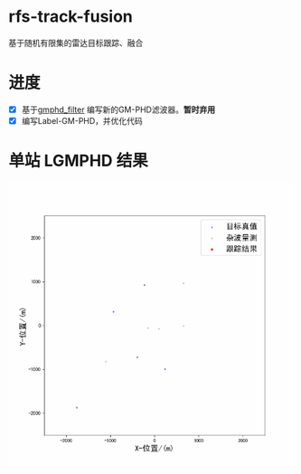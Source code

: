# rfs-track-fusion
基于随机有限集的雷达目标跟踪、融合

# 进度
- [x] 基于[gmphd_filter](https://github.com/djape24394/gmphd_filter)
编写新的GM-PHD滤波器。**暂时弃用**
- [x] 编写Label-GM-PHD，并优化代码

# 单站 LGMPHD 结果
![单站LGMPHD结果](test-2.gif)
